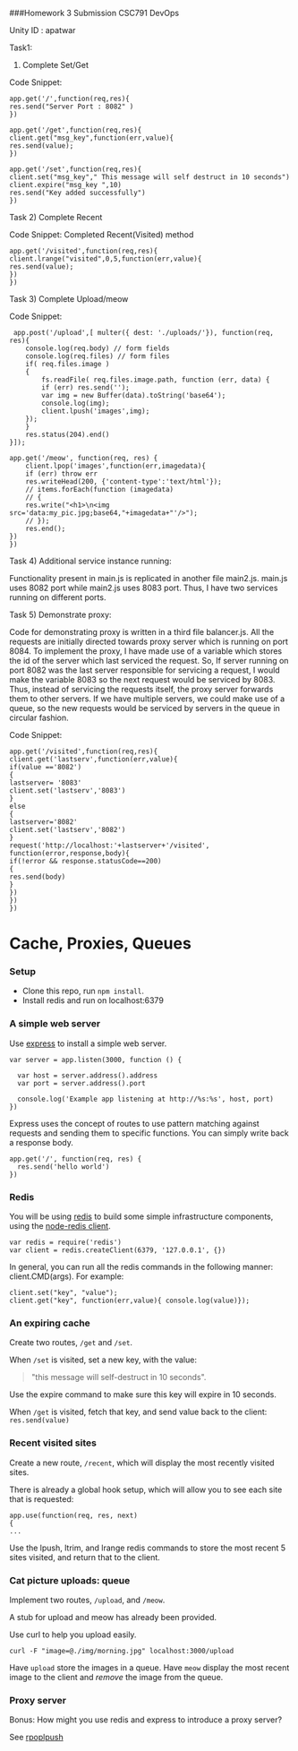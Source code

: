 ###Homework 3 Submission CSC791 DevOps

Unity ID : apatwar

Task1: 
1) Complete Set/Get

Code Snippet:

```
app.get('/',function(req,res){
res.send("Server Port : 8082" )
})

app.get('/get',function(req,res){
client.get("msg_key",function(err,value){
res.send(value);
})

app.get('/set',function(req,res){
client.set("msg_key"," This message will self destruct in 10 seconds")
client.expire("msg_key ",10)
res.send("Key added successfully")
})
```

Task 2) Complete Recent

Code Snippet: Completed Recent(Visited) method
```
app.get('/visited',function(req,res){
client.lrange("visited",0,5,function(err,value){
res.send(value);
})
})
```

Task 3) Complete Upload/meow

Code Snippet: 

```
 app.post('/upload',[ multer({ dest: './uploads/'}), function(req, res){
	console.log(req.body) // form fields
	console.log(req.files) // form files
	if( req.files.image )
	{
		fs.readFile( req.files.image.path, function (err, data) {
		if (err) res.send('');
		var img = new Buffer(data).toString('base64');
		console.log(img);
		client.lpush('images',img);
	});
	}
	res.status(204).end()
}]);

app.get('/meow', function(req, res) {
	client.lpop('images',function(err,imagedata){
	if (err) throw err
	res.writeHead(200, {'content-type':'text/html'});
	// items.forEach(function (imagedata)
	// {
	res.write("<h1>\n<img src='data:my_pic.jpg;base64,"+imagedata+"'/>");
	// });
	res.end();
})
})
```
Task 4) Additional service instance running: 

Functionality present in main.js is replicated in another file main2.js. main.js uses 8082 port while main2.js uses 8083 port. Thus, I have two services running on different ports.

Task 5) Demonstrate proxy:

Code for demonstrating proxy is written in a third file balancer.js. All the requests are initially directed towards proxy server which is running on port 8084. To implement the proxy, I have made use of a variable which stores the id of the server which last serviced the request.  So, If server running on port 8082 was the last server responsible for servicing a request, I would make the variable 8083 so the next request would be serviced by 8083. Thus, instead of servicing the requests itself, the proxy server forwards them to other servers. If we have multiple servers, we could make use of a queue, so the new requests would be serviced by servers in the queue in circular fashion.

Code Snippet:

```
app.get('/visited',function(req,res){
client.get('lastserv',function(err,value){
if(value =='8082')
{
lastserver= '8083'
client.set('lastserv','8083')
}
else
{
lastserver='8082'
client.set('lastserv','8082')
}
request('http://localhost:'+lastserver+'/visited', function(error,response,body){
if(!error && response.statusCode==200)
{
res.send(body)
}
})
})
})
```
Cache, Proxies, Queues
=========================

### Setup

* Clone this repo, run `npm install`.
* Install redis and run on localhost:6379

### A simple web server

Use [express](http://expressjs.com/) to install a simple web server.

	var server = app.listen(3000, function () {
	
	  var host = server.address().address
	  var port = server.address().port
	
	  console.log('Example app listening at http://%s:%s', host, port)
	})

Express uses the concept of routes to use pattern matching against requests and sending them to specific functions.  You can simply write back a response body.

	app.get('/', function(req, res) {
	  res.send('hello world')
	})

### Redis

You will be using [redis](http://redis.io/) to build some simple infrastructure components, using the [node-redis client](https://github.com/mranney/node_redis).

	var redis = require('redis')
	var client = redis.createClient(6379, '127.0.0.1', {})

In general, you can run all the redis commands in the following manner: client.CMD(args). For example:

	client.set("key", "value");
	client.get("key", function(err,value){ console.log(value)});

### An expiring cache

Create two routes, `/get` and `/set`.

When `/set` is visited, set a new key, with the value:
> "this message will self-destruct in 10 seconds".

Use the expire command to make sure this key will expire in 10 seconds.

When `/get` is visited, fetch that key, and send value back to the client: `res.send(value)` 


### Recent visited sites

Create a new route, `/recent`, which will display the most recently visited sites.

There is already a global hook setup, which will allow you to see each site that is requested:

	app.use(function(req, res, next) 
	{
	...

Use the lpush, ltrim, and lrange redis commands to store the most recent 5 sites visited, and return that to the client.

### Cat picture uploads: queue

Implement two routes, `/upload`, and `/meow`.
 
A stub for upload and meow has already been provided.

Use curl to help you upload easily.

	curl -F "image=@./img/morning.jpg" localhost:3000/upload

Have `upload` store the images in a queue.  Have `meow` display the most recent image to the client and *remove* the image from the queue.

### Proxy server

Bonus: How might you use redis and express to introduce a proxy server?

See [rpoplpush](http://redis.io/commands/rpoplpush)

